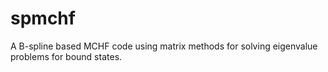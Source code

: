 # spmchf
A B-spline based MCHF code using matrix methods for solving eigenvalue problems for bound states.
